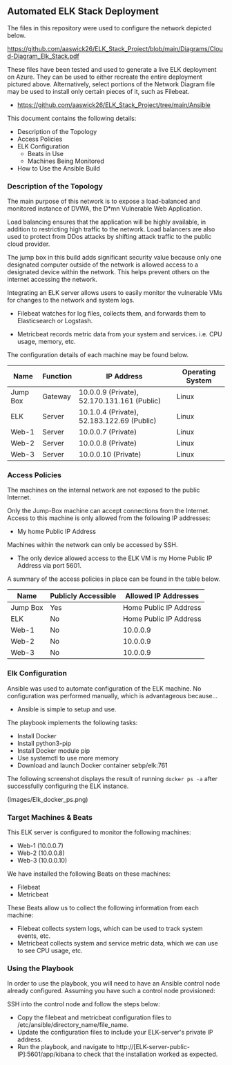 ## Automated ELK Stack Deployment

The files in this repository were used to configure the network depicted below.

https://github.com/aaswick26/ELK_Stack_Project/blob/main/Diagrams/Cloud-Diagram_Elk_Stack.pdf

These files have been tested and used to generate a live ELK deployment on Azure. They can be used to either recreate the entire deployment pictured above. Alternatively, select portions of the Network Diagram file may be used to install only certain pieces of it, such as Filebeat.

  - https://github.com/aaswick26/ELK_Stack_Project/tree/main/Ansible

This document contains the following details:

  - Description of the Topology
  - Access Policies
  - ELK Configuration
    - Beats in Use
    - Machines Being Monitored
  - How to Use the Ansible Build

### Description of the Topology

The main purpose of this network is to expose a load-balanced and monitored instance of DVWA, the D*mn Vulnerable Web Application.

Load balancing ensures that the application will be highly available, in addition to restricting high traffic to the network. Load balancers are also used to protect from DDos attacks by shifting attack traffic to the public cloud provider.

The jump box in this build adds significant security value because only one designated computer outside of the network is allowed access to a designated device within the network. This helps prevent others on the internet accessing the network.

Integrating an ELK server allows users to easily monitor the vulnerable VMs for changes to the network and system logs.

  - Filebeat watches for log files, collects them, and forwards them to Elasticsearch or Logstash.

  - Metricbeat records metric data from your system and services. i.e. CPU usage, memory, etc.

The configuration details of each machine may be found below.

| Name     | Function | IP Address                                    | Operating System |
|----------|----------|-----------------------------------------------|------------------|
| Jump Box | Gateway  | 10.0.0.9 (Private), 52.170.131.161 (Public)   | Linux            |
| ELK      | Server   | 10.1.0.4 (Private), 52.183.122.69 (Public)    | Linux            |
| Web-1    | Server   | 10.0.0.7 (Private)                            | Linux            |
| Web-2    | Server   | 10.0.0.8 (Private)                            | Linux            |
| Web-3    | Server   | 10.0.0.10 (Private)                           | Linux            |

### Access Policies

The machines on the internal network are not exposed to the public Internet.

Only the Jump-Box machine can accept connections from the Internet. Access to this machine is only allowed from the following IP addresses:

  - My home Public IP Address

Machines within the network can only be accessed by SSH.

  - The only device allowed access to the ELK VM is my Home Public IP Address via port 5601.

A summary of the access policies in place can be found in the table below.

| Name     | Publicly Accessible | Allowed IP Addresses   |
|----------|---------------------|------------------------|
| Jump Box | Yes                 | Home Public IP Address |
| ELK      | No                  | Home Public IP Address |
| Web-1    | No                  | 10.0.0.9               |
| Web-2    | No                  | 10.0.0.9               |
| Web-3    | No                  | 10.0.0.9               |

### Elk Configuration

Ansible was used to automate configuration of the ELK machine. No configuration was performed manually, which is advantageous because...

- Ansible is simple to setup and use.

The playbook implements the following tasks:

- Install Docker
- Install python3-pip
- Install Docker module pip
- Use systemctl to use more memory
- Download and launch Docker container sebp/elk:761

The following screenshot displays the result of running `docker ps -a` after successfully configuring the ELK instance.

(Images/Elk_docker_ps.png)

### Target Machines & Beats

This ELK server is configured to monitor the following machines:

  - Web-1 (10.0.0.7)
  - Web-2 (10.0.0.8)
  - Web-3 (10.0.0.10)

We have installed the following Beats on these machines:

  - Filebeat
  - Metricbeat

These Beats allow us to collect the following information from each machine:
  - Filebeat collects system logs, which can be used to track system events, etc.
  - Metricbeat collects system and service metric data, which we can use to see CPU usage, etc.

### Using the Playbook

In order to use the playbook, you will need to have an Ansible control node already configured. Assuming you have such a control node provisioned:

SSH into the control node and follow the steps below:
  - Copy the filebeat and metricbeat configuration files to /etc/ansible/directory_name/file_name.
  - Update the configuration files to include your ELK-server's private IP address.
  - Run the playbook, and navigate to http://[ELK-server-public-IP]:5601/app/kibana to check that the installation worked as expected.
